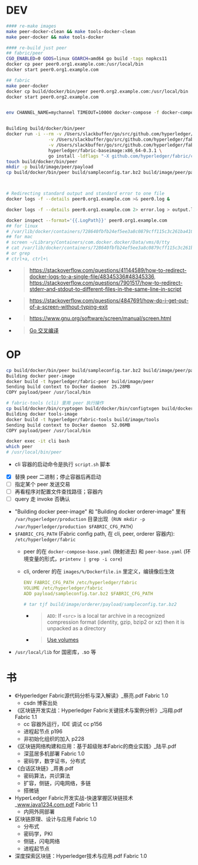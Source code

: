 # DEV

```bash
#### re-make images
make peer-docker-clean && make tools-docker-clean
make peer-docker && make tools-docker

#### re-build just peer
## fabric/peer
CGO_ENABLED=0 GOOS=linux GOARCH=amd64 go build -tags nopkcs11
docker cp peer peer0.org1.example.com:/usr/local/bin 
docker start peer0.org1.example.com

## fabric
make peer-docker
docker cp build/docker/bin/peer peer0.org2.example.com:/usr/local/bin 
docker start peer0.org2.example.com


env CHANNEL_NAME=mychannel TIMEOUT=10000 docker-compose -f docker-compose-cli.yaml restart peer0.org1.example.com


Building build/docker/bin/peer
docker run -i --rm -v /Users/slackbuffer/go/src/github.com/hyperledger/fabric:/opt/gopath/src/github.com/hyperledger/fabric -w /opt/gopath/src/github.com/hyperledger/fabric \
                -v /Users/slackbuffer/go/src/github.com/hyperledger/fabric/build/docker/bin:/opt/gopath/bin \
                -v /Users/slackbuffer/go/src/github.com/hyperledger/fabric/build/docker/peer/pkg:/opt/gopath/pkg \
                hyperledger/fabric-baseimage:x86_64-0.3.1 \
                go install -ldflags "-X github.com/hyperledger/fabric/common/metadata.Version=1.0.0 -X github.com/hyperledger/fabric/common/metadata.BaseVersion=0.3.1 -X github.com/hyperledger/fabric/common/metadata.BaseDockerLabel=org.hyperledger.fabric -X github.com/hyperledger/fabric/common/metadata.DockerNamespace=hyperledger -X github.com/hyperledger/fabric/common/metadata.BaseDockerNamespace=hyperledger -linkmode external -extldflags '-static -lpthread'" github.com/hyperledger/fabric/peer
touch build/docker/bin/peer  
mkdir -p build/image/peer/payload
cp build/docker/bin/peer build/sampleconfig.tar.bz2 build/image/peer/payload



# Redirecting standard output and standard error to one file
docker logs -f --details peer0.org1.example.com >& peer0.log &

docker logs -f --details peer0.org1.example.com 2> error.log > output.log

docker inspect --format='{{.LogPath}}' peer0.org1.example.com
## for linux
# /var/lib/docker/containers/728640fbfb24ef5ee3a8c0879cff115c3c261ba410f53e4cb5758f137c9c68b8/728640fbfb24ef5ee3a8c0879cff115c3c261ba410f53e4cb5758f137c9c68b8-json.log
## for mac
# screen ~/Library/Containers/com.docker.docker/Data/vms/0/tty
# cat /var/lib/docker/containers/728640fbfb24ef5ee3a8c0879cff115c3c261ba410f53e4cb5758f137c9c68b8/728640fbfb24ef5ee3a8c0879cff115c3c261ba410f53e4cb5758f137c9c68b8-json.log
# or grep
# ctrl+a, ctrl+\
```

- > https://stackoverflow.com/questions/41144589/how-to-redirect-docker-logs-to-a-single-file/48345336#48345336, https://stackoverflow.com/questions/7901517/how-to-redirect-stderr-and-stdout-to-different-files-in-the-same-line-in-script
- > https://stackoverflow.com/questions/4847691/how-do-i-get-out-of-a-screen-without-typing-exit
- > https://www.gnu.org/software/screen/manual/screen.html
- > [Go 交叉编译](https://blog.csdn.net/panshiqu/article/details/53788067)
# OP

```bash
cp build/docker/bin/peer build/sampleconfig.tar.bz2 build/image/peer/payload
Building docker peer-image
docker build -t hyperledger/fabric-peer build/image/peer
Sending build context to Docker daemon  25.28MB
COPY payload/peer /usr/local/bin

# fabric-tools (cli) 里用 peer 执行操作
cp build/docker/bin/cryptogen build/docker/bin/configtxgen build/docker/bin/peer build/sampleconfig.tar.bz2 build/image/tools/payload
Building docker tools-image
docker build -t hyperledger/fabric-tools build/image/tools
Sending build context to Docker daemon  52.06MB
COPY payload/peer /usr/local/bin

docker exec -it cli bash
which peer
# /usr/local/bin/peer
```

- cli 容器的启动命令是执行 `script.sh` 脚本
- [x] 替换 peer 二进制；停止容器后再启动
- [ ] 指定某个 peer 发送交易
- [ ] 再看程序对配置文件查找路径；容器内
- [ ] query 走 invoke 否确认
- "Building docker peer-image" 和 "Building docker orderer-image" 里有 `/var/hyperledger/production` 目录出现（`RUN mkdir -p /var/hyperledger/production $FABRIC_CFG_PATH`）
- `$FABRIC_CFG_PATH` (Fabric config path, 在 cli, peer, orderer 容器内): `/etc/hyperledger/fabric`
    - peer 的在 `docker-compose-base.yaml` (映射进去) 和 `peer-base.yaml` (环境变量的形式，`printenv | grep -i core`)
    - cli, orderer 的在 `images/%/Dockerfile.in` 里定义，编镜像后生效
    	
        ```yaml
        ENV FABRIC_CFG_PATH /etc/hyperledger/fabric
        VOLUME /etc/hyperledger/fabric
        ADD payload/sampleconfig.tar.bz2 $FABRIC_CFG_PATH

        # tar tjf build/image/orderer/payload/sampleconfig.tar.bz2
        ```
    
        - > `ADD`: If `<src>` is a local tar archive in a recognized compression format (identity, gzip, bzip2 or xz) then it is unpacked as a directory
        - > [Use volumes](https://docs.docker.com/storage/volumes/)
- `/usr/local/lib` for 国密库，.so 等
# 书
- 《Hyperledger Fabric源代码分析与深入解读》_蔡亮.pdf Fabric 1.0
    - csdn 博客出处
- 《区块链开发实战：Hyperledger Fabric关键技术与案例分析》_冯翔.pdf Fabric 1.1
    - cc 容器外运行，IDE 调试 cc p156
    - 进程起节点 p196
    - 非初始化组织的加入 p228
- 《区块链网络构建和应用：基于超级账本Fabric的商业实践》_陆平.pdf
    - 深蓝居多机部署 Fabric 1.0
    - 密码学，数字证书，分布式
- 《白话区块链》_蒋勇.pdf
    - 密码算法，共识算法
    - 扩容，侧链，闪电网络，多链
    - 搭微链
- HyperLedger Fabric开发实战-快速掌握区块链技术_www.java1234.com.pdf Fabric 1.1
    - 内网外网部署
- 区块链原理、设计与应用 Fabric 1.0
    - 分布式
    - 密码学，PKI
    - 侧链，闪电网络
    - 进程起节点
- 深度探索区块链：Hyperledger技术与应用.pdf Fabric 1.0